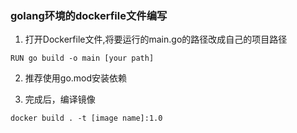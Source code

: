 ### golang环境的dockerfile文件编写
1. 打开Dockerfile文件,将要运行的main.go的路径改成自己的项目路径
```
RUN go build -o main [your path]
```
2. 推荐使用go.mod安装依赖

3. 完成后，编译镜像
```
docker build . -t [image name]:1.0
```
